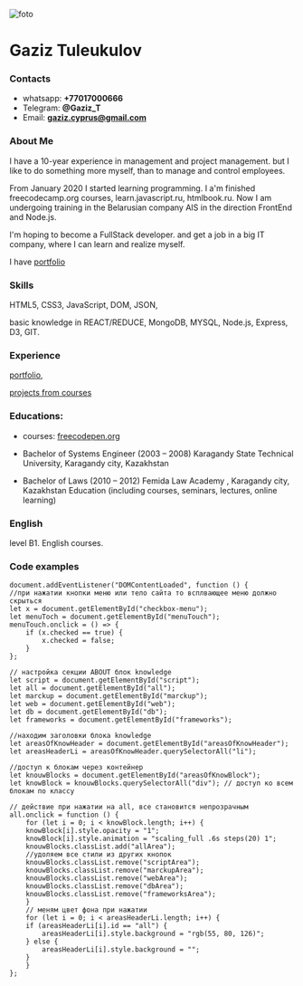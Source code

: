 ![foto](http://smexkartinka.ru/uploads/posts/2011-07/1311854899_image00040.jpg)
# Gaziz Tuleukulov
### Contacts
   * whatsapp: **+77017000666**
   * Telegram: **@Gaziz_T**
   * Email: **gaziz.cyprus@gmail.com**
### About Me 
  I have a 10-year experience in management and project management. but I like to do something more 
myself, than to manage and control employees.

From January 2020 I started learning programming. I a'm finished freecodecamp.org courses, learn.javascript.ru, htmlbook.ru. Now I am undergoing training in the Belarusian company AIS in the direction FrontEnd and Node.js.

I'm hoping to become a FullStack developer. and get a job in a big IT company, where I can learn and realize myself.

I have [portfolio](http://gazizdev.com/)
### Skills
HTML5, CSS3, JavaScript, DOM, JSON,

basic knowledge in REACT/REDUCE, MongoDB, MYSQL, Node.js, Express, D3, GIT.
### Experience
[portfolio](http://gazizdev.com/),

[projects from courses](https://codepen.io/gaziz)      
### Educations:
* courses:  [freecodepen.org](https://www.freecodecamp.org/gaziz_cyprus)

* Bachelor of Systems Engineer (2003 – 2008)
  Karagandy State Technical University, 
  Karagandy city, Kazakhstan

* Bachelor of Laws (2010 – 2012)
  Femida Law Academy ,
  Karagandy city, Kazakhstan
  Education (including courses, seminars, lectures, online learning)
### English 
level B1. English courses.
### Code examples
    document.addEventListener("DOMContentLoaded", function () {
    //при нажатии кнопки меню или тело сайта то всплвающее меню должно скрыться
    let x = document.getElementById("checkbox-menu");
    let menuToch = document.getElementById("menuTouch");
    menuTouch.onclick = () => {
        if (x.checked == true) {
            x.checked = false;
        }
    };

    // настройка секции ABOUT блок knowledge
    let script = document.getElementById("script");
    let all = document.getElementById("all");
    let marckup = document.getElementById("marckup");
    let web = document.getElementById("web");
    let db = document.getElementById("db");
    let frameworks = document.getElementById("frameworks");

    //находим заголовки блока knowledge
    let areasOfKnowHeader = document.getElementById("areasOfKnowHeader");
    let areasHeaderLi = areasOfKnowHeader.querySelectorAll("li");

    //доступ к блокам через контейнер
    let knouwBlocks = document.getElementById("areasOfKnowBlock");
    let knowBlock = knouwBlocks.querySelectorAll("div"); // доступ ко всем блокам по классу

    // действие при нажатии на all, все становится непрозрачным
    all.onclick = function () {
        for (let i = 0; i < knowBlock.length; i++) {
        knowBlock[i].style.opacity = "1";
        knowBlock[i].style.animation = "scaling_full .6s steps(20) 1";
        knouwBlocks.classList.add("allArea");
        //удоляем все стили из других кнопок
        knouwBlocks.classList.remove("scriptArea");
        knouwBlocks.classList.remove("marckupArea");
        knouwBlocks.classList.remove("webArea");
        knouwBlocks.classList.remove("dbArea");
        knouwBlocks.classList.remove("frameworksArea");
        }
        // меням цвет фона при нажатии
        for (let i = 0; i < areasHeaderLi.length; i++) {
        if (areasHeaderLi[i].id == "all") {
            areasHeaderLi[i].style.background = "rgb(55, 80, 126)";
        } else {
            areasHeaderLi[i].style.background = "";
        }
        }
    };
